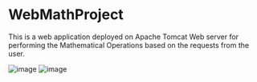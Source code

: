 # WebMathProject

This is a web application deployed on Apache Tomcat Web server for performing the Mathematical Operations based on the requests from the user.

![image](https://cloud.githubusercontent.com/assets/9206271/15341347/c601a2fc-1c53-11e6-819b-4e32d6c4e458.png)
![image](https://cloud.githubusercontent.com/assets/9206271/15341358/d5b13690-1c53-11e6-9baf-d70986a33742.png)
